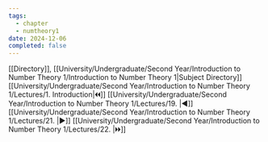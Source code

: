 ```yaml
---
tags:
  - chapter
  - numtheory1
date: 2024-12-06
completed: false
---
```

[[Directory]], [[University/Undergraduate/Second Year/Introduction to Number Theory 1/Introduction to Number Theory 1|Subject Directory]]
[[University/Undergraduate/Second Year/Introduction to Number Theory 1/Lectures/1. Introduction|🞀🞀]] [[University/Undergraduate/Second Year/Introduction to Number Theory 1/Lectures/19. |◀]] [[University/Undergraduate/Second Year/Introduction to Number Theory 1/Lectures/21. |▶]] [[University/Undergraduate/Second Year/Introduction to Number Theory 1/Lectures/22. |🞂🞂]]
# 
## 
### 